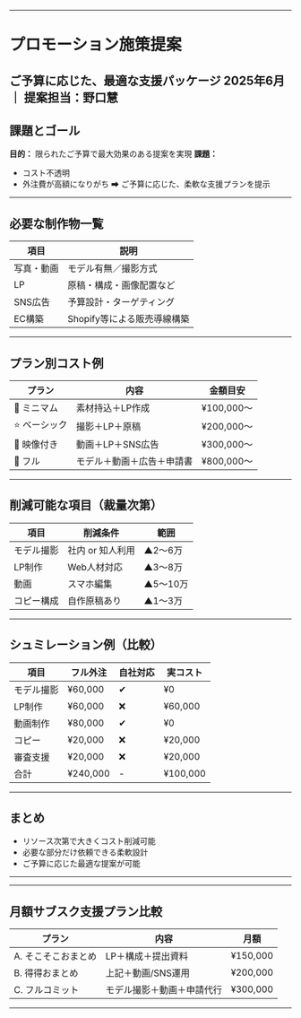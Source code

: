 ﻿---
# プロモーション施策提案
ご予算に応じた、最適な支援パッケージ
2025年6月 ｜ 提案担当：野口慧
---
## 課題とゴール
**目的：** 限られたご予算で最大効果のある提案を実現
**課題：**
- コスト不透明
- 外注費が高額になりがち
➡ ご予算に応じた、柔軟な支援プランを提示
---
## 必要な制作物一覧
| 項目 | 説明 |
|------|------|
| 写真・動画 | モデル有無／撮影方式 |
| LP | 原稿・構成・画像配置など |
| SNS広告 | 予算設計・ターゲティング |
| EC構築 | Shopify等による販売導線構築 |
---
## プラン別コスト例
| プラン | 内容 | 金額目安 |
|--------|------|---------|
| 🔰 ミニマム | 素材持込＋LP作成 | ¥100,000〜 |
| ⭐ ベーシック | 撮影＋LP＋原稿 | ¥200,000〜 |
| 🎥 映像付き | 動画＋LP＋SNS広告 | ¥300,000〜 |
| 👑 フル | モデル＋動画＋広告＋申請書 | ¥800,000〜 |
---
## 削減可能な項目（裁量次第）
| 項目 | 削減条件 | 範囲 |
|------|-----------|------|
| モデル撮影 | 社内 or 知人利用 | ▲2〜6万 |
| LP制作 | Web人材対応 | ▲3〜8万 |
| 動画 | スマホ編集 | ▲5〜10万 |
| コピー構成 | 自作原稿あり | ▲1〜3万 |
---
## シュミレーション例（比較）
| 項目 | フル外注 | 自社対応 | 実コスト |
|------|----------|----------|-----------|
| モデル撮影 | ¥60,000 | ✔ | ¥0 |
| LP制作 | ¥60,000 | ❌ | ¥60,000 |
| 動画制作 | ¥80,000 | ✔ | ¥0 |
| コピー | ¥20,000 | ❌ | ¥20,000 |
| 審査支援 | ¥20,000 | ❌ | ¥20,000 |
| 合計 | ¥240,000 | - | ¥100,000 |
---
## まとめ
- リソース次第で大きくコスト削減可能
- 必要な部分だけ依頼できる柔軟設計
- ご予算に応じた最適な提案が可能
---
---
## 月額サブスク支援プラン比較

| プラン | 内容 | 月額 |
|--------|------|------|
| A. そこそこおまとめ | LP＋構成＋提出資料 | ¥150,000 |
| B. 得得おまとめ     | 上記＋動画/SNS運用 | ¥200,000 |
| C. フルコミット     | モデル撮影＋動画＋申請代行 | ¥300,000 |
---
